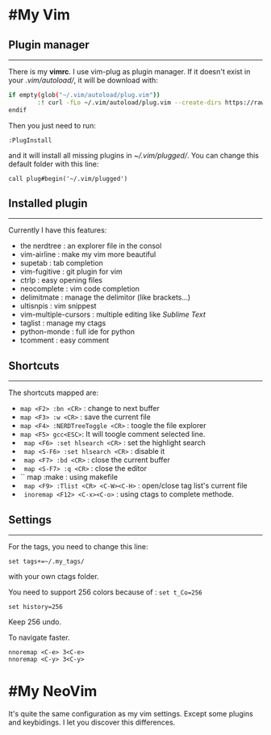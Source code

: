 #My Vim 
======

## Plugin manager
-----------------

There is my **vimrc**. I use vim-plug as plugin manager. If it doesn't exist in your _.vim/autoload/_, it will be download with:
```bash
if empty(glob("~/.vim/autoload/plug.vim"))
		:! curl -fLo ~/.vim/autoload/plug.vim --create-dirs https://raw.githubusercontent.com/junegunn/vim-plug/master/plug.vim
endif
```
Then you just need to run:
``` vimrc
:PlugInstall
```
and it will install all missing plugins in _~/.vim/plugged/_. You can change this default folder with this line:
``` vimrc
call plug#begin('~/.vim/plugged')
```

## Installed plugin
-------------------

Currently I have this features:

* the nerdtree : an explorer file in the consol
* vim-airline : make my vim more beautiful
* supetab : tab completion
* vim-fugitive : git plugin for vim
* ctrlp : easy opening files
* neocomplete : vim code completion
* delimitmate : manage the delimitor (like brackets...)
* ultisnpis : vim snippest
* vim-multiple-cursors : multiple editing like *Sublime Text*
* taglist : manage my ctags
* python-monde : full ide for python
* tcomment : easy comment



## Shortcuts
------------

The shortcuts mapped are:

* `` map <F2> :bn <CR> `` : change to next buffer
* `` map <F3> :w <CR> `` : save the current file
* `` map <F4> :NERDTreeToggle <CR> `` : toogle the file explorer
* `` map <F5> gcc<ESC> ``: It will toogle comment selected line. 
* `` map <F6> :set hlsearch <CR>`` : set the highlight search
* `` map <S-F6> :set hlsearch <CR>`` : disable it
* `` map <F7> :bd <CR>`` : close the current buffer
* `` map <S-F7> :q <CR>`` : close the editor
* `` map <F8> :make : using makefile
* `` map <F9> :Tlist <CR> <C-W><C-H>`` : open/close tag list's current file
* `` inoremap <F12> <C-x><C-o>`` : using ctags to complete methode.

## Settings
-----------

For the tags, you need to change this line:
``` vimrc
set tags+=~/.my_tags/
```
with your own ctags folder.

You need to support 256 colors because of : ``set t_Co=256``

``` vimrc
set history=256
```
Keep 256 undo.

To navigate faster.
```vimrc
nnoremap <C-e> 3<C-e>
nnoremap <C-y> 3<C-y>
```

#My NeoVim
==================

It's quite the same configuration as my vim settings.
Except some plugins and keybidings.
I let you discover this differences. 